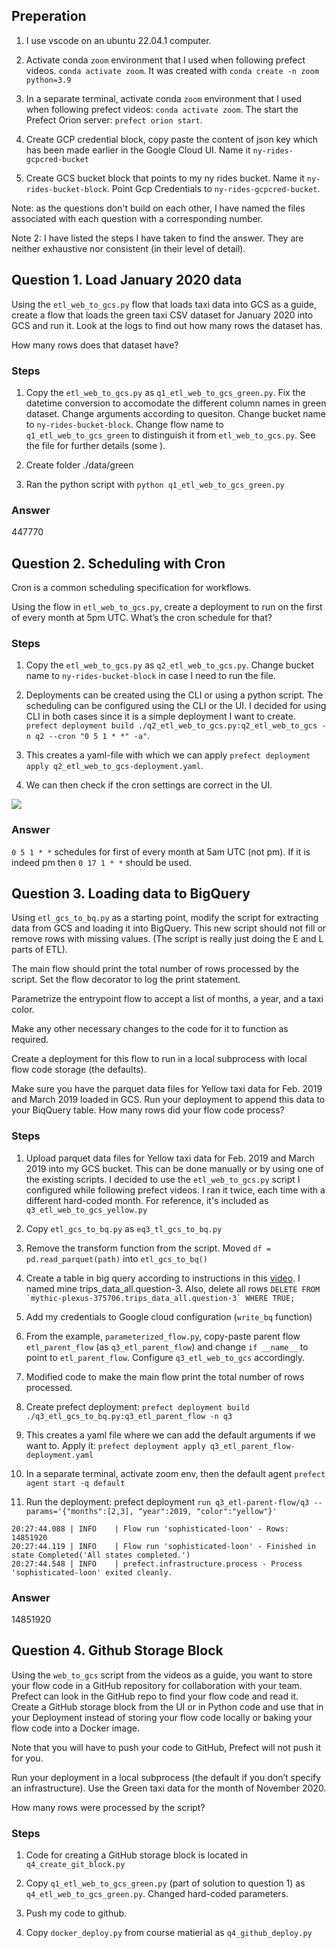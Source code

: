 ## Preperation

1. I use vscode on an ubuntu 22.04.1 computer.

2. Activate conda `zoom` environment that I used when following prefect videos. `conda activate zoom`. It was created with `conda create -n zoom python=3.9`

3. In a separate terminal, activate conda `zoom` environment that I used when following prefect videos: `conda activate zoom`. The start the Prefect Orion server: `prefect orion start`. 

4. Create GCP credential block, copy paste the content of json key which has been made earlier in the Google Cloud UI. Name it `ny-rides-gcpcred-bucket`

5. Create GCS bucket block that points to my ny rides bucket. Name it `ny-rides-bucket-block`. Point Gcp Credentials to `ny-rides-gcpcred-bucket`.

Note: as the questions don't build on each other, I have named the files associated with each question with a corresponding number.

Note 2: I have listed the steps I have taken to find the answer. They are neither exhaustive nor consistent (in their level of detail).

## Question 1. Load January 2020 data

Using the `etl_web_to_gcs.py` flow that loads taxi data into GCS as a guide, create a flow that loads the green taxi CSV dataset for January 2020 into GCS and run it. Look at the logs to find out how many rows the dataset has.

How many rows does that dataset have?

### Steps

1. Copy the `etl_web_to_gcs.py` as `q1_etl_web_to_gcs_green.py`. Fix the datetime conversion to accomodate the different column names in green dataset. Change arguments according to quesiton. Change bucket name to `ny-rides-bucket-block`. Change flow name to `q1_etl_web_to_gcs_green` to distinguish it from `etl_web_to_gcs.py`. See the file for further details (some ).

2. Create folder ./data/green

3. Ran the python script with `python q1_etl_web_to_gcs_green.py` 

### Answer
447770

## Question 2. Scheduling with Cron

Cron is a common scheduling specification for workflows.

Using the flow in `etl_web_to_gcs.py`, create a deployment to run on the first of every month at 5pm UTC. What’s the cron schedule for that?

### Steps

1. Copy the `etl_web_to_gcs.py` as `q2_etl_web_to_gcs.py`. Change bucket name to `ny-rides-bucket-block` in case I need to run the file.

2. Deployments can be created using the CLI or using a python script. The scheduling can be configured using the CLI or the UI. I decided for using CLI in both cases since it is a simple deployment I want to create. `prefect deployment build ./q2_etl_web_to_gcs.py:q2_etl_web_to_gcs -n q2 --cron "0 5 1 * *" -a"`. 

3. This creates a yaml-file with which we can apply `prefect deployment apply q2_etl_web_to_gcs-deployment.yaml`. 

4. We can then check if the cron settings are correct in the UI.

![](image.png)

### Answer

`0 5 1 * *` schedules for first of every month at 5am UTC (not pm). If it is indeed pm then `0 17 1 * *` should be used.

## Question 3. Loading data to BigQuery 

Using `etl_gcs_to_bq.py` as a starting point, modify the script for extracting data from GCS and loading it into BigQuery. This new script should not fill or remove rows with missing values. (The script is really just doing the E and L parts of ETL).

The main flow should print the total number of rows processed by the script. Set the flow decorator to log the print statement.

Parametrize the entrypoint flow to accept a list of months, a year, and a taxi color. 

Make any other necessary changes to the code for it to function as required.

Create a deployment for this flow to run in a local subprocess with local flow code storage (the defaults).

Make sure you have the parquet data files for Yellow taxi data for Feb. 2019 and March 2019 loaded in GCS. Run your deployment to append this data to your BiqQuery table. How many rows did your flow code process?

### Steps

1. Upload parquet data files for Yellow taxi data for Feb. 2019 and March 2019 into my GCS bucket. This can be done manually or by using one of the existing scripts. I decided to use the `etl_web_to_gcs.py` script I configured while following prefect videos. I ran it twice, each time with a different hard-coded month. For reference, it's included as `q3_etl_web_to_gcs_yellow.py`

2. Copy `etl_gcs_to_bq.py` as `eq3_tl_gcs_to_bq.py`

3. Remove the transform function from the script. Moved `df = pd.read_parquet(path)` into `etl_gcs_to_bq()`

4. Create a table in big query according to instructions in this [video](https://www.youtube.com/watch?v=Cx5jt-V5sgE&t=847s). I named mine trips_data_all.question-3. Also, delete all rows ``DELETE FROM `mythic-plexus-375706.trips_data_all.question-3` WHERE TRUE;``

5. Add my credentials to Google cloud configuration (`write_bq` function)

6. From the example, `parameterized_flow.py`, copy-paste parent flow `etl_parent_flow` (as `q3_etl_parent_flow`) and change `if __name__` to point to `etl_parent_flow`. Configure `q3_etl_web_to_gcs` accordingly.

7. Modified code to make the main flow print the total number of rows processed.

8. Create prefect deployment: `prefect deployment build ./q3_etl_gcs_to_bq.py:q3_etl_parent_flow -n q3` 

9. This creates a yaml file where we can add the default arguments if we want to. Apply it: `prefect deployment apply q3_etl_parent_flow-deployment.yaml`


10. In a separate terminal, activate zoom env, then the default agent `prefect agent start -q default`

11. Run the deployment: prefect deployment `run q3_etl-parent-flow/q3 --params='{"months":[2,3], "year":2019, "color":"yellow"}'`

```
20:27:44.088 | INFO    | Flow run 'sophisticated-loon' - Rows: 14851920
20:27:44.119 | INFO    | Flow run 'sophisticated-loon' - Finished in state Completed('All states completed.')
20:27:44.548 | INFO    | prefect.infrastructure.process - Process 'sophisticated-loon' exited cleanly.
```

### Answer 

14851920

## Question 4. Github Storage Block

Using the `web_to_gcs` script from the videos as a guide, you want to store your flow code in a GitHub repository for collaboration with your team. Prefect can look in the GitHub repo to find your flow code and read it. Create a GitHub storage block from the UI or in Python code and use that in your Deployment instead of storing your flow code locally or baking your flow code into a Docker image. 

Note that you will have to push your code to GitHub, Prefect will not push it for you.

Run your deployment in a local subprocess (the default if you don’t specify an infrastructure). Use the Green taxi data for the month of November 2020.

How many rows were processed by the script?

### Steps

1. Code for creating a GitHub storage block is located in `q4_create_git_block.py`

2. Copy `q1_etl_web_to_gcs_green.py` (part of solution to question 1) as `q4_etl_web_to_gcs_green.py`. Changed hard-coded parameters.

3. Push my code to github.

4. Copy `docker_deploy.py` from course matierial as `q4_github_deploy.py`


